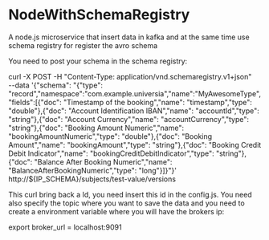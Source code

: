# NodeWithSchemaRegistry
A node.js microservice that insert data in kafka and at the same time use schema registry for register the avro schema

You need to post your schema in the schema registry:

curl -X POST -H "Content-Type: application/vnd.schemaregistry.v1+json" \
    --data '{"schema": "{\"type\": \"record\",\"namespace\":\"com.example.universia\",\"name\":\"MyAwesomeType\",\"fields\":[{\"doc\": \"Timestamp of the booking\",\"name\": \"timestamp\",\"type\": \"double\"},{\"doc\": \"Account Identification IBAN\",\"name\": \"accountId\",\"type\": \"string\"},{\"doc\": \"Account Currency\",\"name\": \"accountCurrency\",\"type\": \"string\"},{\"doc\": \"Booking Amount Numeric\",\"name\": \"bookingAmountNumeric\",\"type\": \"double\"},{\"doc\": \"Booking Amount\",\"name\": \"bookingAmount\",\"type\": \"string\"},{\"doc\": \"Booking Credit Debit Indicator\",\"name\": \"bookingCreditDebitIndicator\",\"type\": \"string\"},{\"doc\": \"Balance After Booking Numeric\",\"name\": \"BalanceAfterBookingNumeric\",\"type\": \"long\"}]}"}' http://${IP_SCHEMA}/subjects/test-value/versions

This curl bring back a Id, you need insert this id in the config.js.
You need also specify the topic where you want to save the data and you need to create a environment variable where you will have the brokers ip:

export broker_url = localhost:9091



    
    
